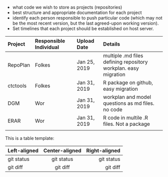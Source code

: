 * what code we wish to store as projects (repositories)
* best structure and appropriate documentation for each project
* identify each person responsible to push particular code (which may not be the most recent version, but the last agreed-upon working version).
* Set timelines that each project should be established on host server.

| Project | Responsible Individual  | Upload Date | Details|
| :---    |     :---     |   :--- |    :--- |
| RepoPlan  | Folkes   | Jan 25, 2019   | multiple .md files defining repository workplan. easy migration 
| ctctools  | Folkes   | Jan 31, 2019   | R package on github, easy migration 
| DGM | Wor | Jan 31, 2019 | workplan and model questions as md files. no code
| ERAR | Wor  | Jan 31, 2019   | R code in multile .R files. Not a package
|   |    |    |



This is a table template:

| Left-aligned | Center-aligned | Right-aligned |
| :---         |     :---:      |          ---: |
| git status   | git status     | git status    |
| git diff     | git diff       | git diff      |
